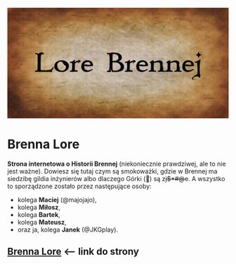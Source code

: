 ![Brenna Lore logo](img/social_prev.jpg)
# Brenna Lore
**Strona internetowa o Historii Brennej** (niekoniecznie prawdziwej, ale to nie jest ważne). Dowiesz się tutaj czym są smokoważki, gdzie w Brennej ma siedzibę gildia inżynierów albo dlaczego Górki (&#x1F922;) są z<del>j$*#@</del>e. A wszystko to sporządzone zostało przez następujące osoby:
* kolega **Maciej** (@majojajo),
* kolega **Miłosz**,
* kolega **Bartek**,
* kolega **Mateusz**,
* oraz ja, kolega **Janek** (@JKGplay).
## [Brenna Lore](https://jkgplay.github.io/Lore-Brennej/) <-- link do strony